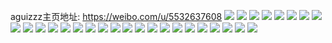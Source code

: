 aguizzz主页地址: https://weibo.com/u/5532637608 
![](https://wx4.sinaimg.cn/mw2000/0062qnMsgy1h953eerfzcj30u0140agr.jpg) 
![](https://wx4.sinaimg.cn/mw2000/0062qnMsgy1h953eeg85jj30u00x9jz9.jpg) 
![](https://wx4.sinaimg.cn/mw2000/0062qnMsgy1h8d8oajsckj30is0fh768.jpg) 
![](https://wx4.sinaimg.cn/mw2000/0062qnMsgy1h8bkfzick7j310t0u0wmq.jpg) 
![](https://wx4.sinaimg.cn/mw2000/0062qnMsgy1h8605kqskmj31400u07bl.jpg) 
![](https://wx4.sinaimg.cn/mw2000/0062qnMsgy1h8605ligbvj31400u0wlb.jpg) 
![](https://wx4.sinaimg.cn/mw2000/0062qnMsgy1h8605oqhdgj30u0140qc2.jpg) 
![](https://wx4.sinaimg.cn/mw2000/0062qnMsgy1h8606qvixwj31400u0qa1.jpg) 
![](https://wx4.sinaimg.cn/mw2000/0062qnMsgy1h7vbk2038jj31k02c0hdu.jpg) 
![](https://wx4.sinaimg.cn/mw2000/0062qnMsgy1h7vbk3xe3kj32c02c0kjl.jpg) 
![](https://wx4.sinaimg.cn/mw2000/0062qnMsgy1h51lfaf77uj31r03404qr.jpg) 
![](https://wx4.sinaimg.cn/mw2000/0062qnMsgy1h51lfbgznqj31r03404qq.jpg) 
![](https://wx4.sinaimg.cn/mw2000/0062qnMsgy1h4i41qpexsj30mz0ujdis.jpg) 
![](https://wx4.sinaimg.cn/mw2000/0062qnMsgy1h492wx7v4fj30u01hcakx.jpg) 
![](https://wx4.sinaimg.cn/mw2000/0062qnMsgy1h492wxxmyij30u01hctjk.jpg) 
![](https://wx4.sinaimg.cn/mw2000/0062qnMsgy1h492wyr4e5j30u01hcqec.jpg) 
![](https://wx4.sinaimg.cn/mw2000/0062qnMsgy1h492x02g7vj30u01hctka.jpg) 
![](https://wx4.sinaimg.cn/mw2000/0062qnMsgy1h42xbvfnujj30u01hc14p.jpg) 
![](https://wx4.sinaimg.cn/mw2000/0062qnMsgy1h42xbwkog5j30u01hcqet.jpg) 
![](https://wx4.sinaimg.cn/mw2000/0062qnMsgy1h42xbuaxlsj30u01hctiq.jpg) 
![](https://wx4.sinaimg.cn/mw2000/0062qnMsgy1h42xby8b67j30u01hc7fh.jpg) 
![](https://wx4.sinaimg.cn/mw2000/0062qnMsgy1h4172qiwh5j30u01hck2x.jpg) 
![](https://wx4.sinaimg.cn/mw2000/0062qnMsgy1h4172r78upj30u01hcan8.jpg) 
![](https://wx4.sinaimg.cn/mw2000/0062qnMsgy1h4172q1ovzj30u01hcdrl.jpg) 
![](https://wx4.sinaimg.cn/mw2000/0062qnMsgy1h4172rxebhj30u01hcwqe.jpg) 
![](https://wx4.sinaimg.cn/mw2000/0062qnMsgy1h3zv01oa7sj30u0140tg3.jpg) 
![](https://wx4.sinaimg.cn/mw2000/0062qnMsgy1h3x703863tj30u01hck2y.jpg) 
![](https://wx4.sinaimg.cn/mw2000/0062qnMsgy1h3x702evhgj30u01hc7hb.jpg) 
